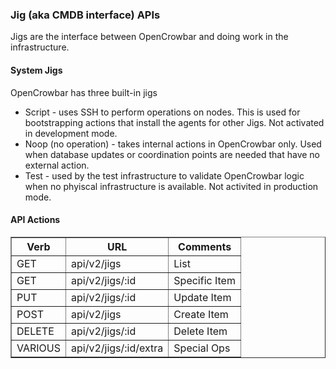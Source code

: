 ### Jig (aka CMDB interface) APIs

Jigs are the interface between OpenCrowbar and doing work in the infrastructure.

#### System Jigs

OpenCrowbar has three built-in jigs

* Script - uses SSH to perform operations on nodes.  This is used for bootstrapping actions that install the agents for other Jigs.  Not activated in development mode.
* Noop (no operation) - takes internal actions in OpenCrowbar only.  Used when database updates or coordination points are needed that have no external action.
* Test - used by the test infrastructure to validate OpenCrowbar logic when no phyiscal infrastructure is available.  Not activited in production mode.

#### API Actions

<table border=1>
<tr><th> Verb </th><th> URL </th><th> Comments </th></tr>
<tr><td> GET  </td>
  <td> api/v2/jigs </td>
  <td> List </td></tr>
<tr><td> GET  </td>
  <td> api/v2/jigs/:id </td>
  <td> Specific Item </td></tr>
<tr><td> PUT  </td>
  <td> api/v2/jigs/:id </td>
  <td> Update Item </td></tr>
<tr><td> POST  </td>
  <td> api/v2/jigs </td>
  <td> Create Item </td></tr>
<tr><td> DELETE  </td>
  <td> api/v2/jigs/:id </td>
  <td> Delete Item </td></tr>
<tr><td> VARIOUS  </td>
  <td> api/v2/jigs/:id/extra </td>
  <td> Special Ops </td></tr>

</table>
